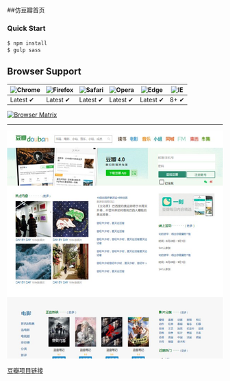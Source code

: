 

##仿豆瓣首页

### Quick Start

```
$ npm install  
$ gulp sass
```

## Browser Support

![Chrome](https://raw.github.com/alrra/browser-logos/master/chrome/chrome_48x48.png) | ![Firefox](https://raw.github.com/alrra/browser-logos/master/firefox/firefox_48x48.png) | ![Safari](https://raw.github.com/alrra/browser-logos/master/safari/safari_48x48.png) | ![Opera](https://raw.github.com/alrra/browser-logos/master/opera/opera_48x48.png) | ![Edge](https://raw.github.com/alrra/browser-logos/master/edge/edge_48x48.png) | ![IE](https://raw.github.com/alrra/browser-logos/master/internet-explorer/internet-explorer_48x48.png) |
--- | --- | --- | --- | --- | --- |
Latest ✔ | Latest ✔ | Latest ✔ | Latest ✔ | Latest ✔ | 8+ ✔ |


[![Browser Matrix](https://saucelabs.com/open_sauce/build_matrix/axios.svg)](https://saucelabs.com/u/axios)

---
![img](https://raw.githubusercontent.com/ZengTianShengZ/douban/master/build/img/douban.jpg)

[豆瓣项目链接](https://zengtianshengz.github.io/blog/doub/)
